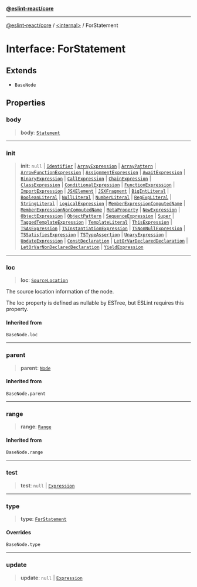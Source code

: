 [**@eslint-react/core**](../../README.md)

***

[@eslint-react/core](../../README.md) / [\<internal\>](../README.md) / ForStatement

# Interface: ForStatement

## Extends

- `BaseNode`

## Properties

### body

> **body**: [`Statement`](../type-aliases/Statement.md)

***

### init

> **init**: `null` \| [`Identifier`](Identifier.md) \| [`ArrayExpression`](ArrayExpression.md) \| [`ArrayPattern`](ArrayPattern.md) \| [`ArrowFunctionExpression`](ArrowFunctionExpression.md) \| [`AssignmentExpression`](AssignmentExpression.md) \| [`AwaitExpression`](AwaitExpression.md) \| [`BinaryExpression`](BinaryExpression.md) \| [`CallExpression`](CallExpression.md) \| [`ChainExpression`](ChainExpression.md) \| [`ClassExpression`](ClassExpression.md) \| [`ConditionalExpression`](ConditionalExpression.md) \| [`FunctionExpression`](FunctionExpression.md) \| [`ImportExpression`](ImportExpression.md) \| [`JSXElement`](JSXElement-1.md) \| [`JSXFragment`](JSXFragment-1.md) \| [`BigIntLiteral`](BigIntLiteral.md) \| [`BooleanLiteral`](BooleanLiteral.md) \| [`NullLiteral`](NullLiteral.md) \| [`NumberLiteral`](NumberLiteral.md) \| [`RegExpLiteral`](RegExpLiteral.md) \| [`StringLiteral`](StringLiteral.md) \| [`LogicalExpression`](LogicalExpression.md) \| [`MemberExpressionComputedName`](MemberExpressionComputedName.md) \| [`MemberExpressionNonComputedName`](MemberExpressionNonComputedName.md) \| [`MetaProperty`](MetaProperty.md) \| [`NewExpression`](NewExpression.md) \| [`ObjectExpression`](ObjectExpression.md) \| [`ObjectPattern`](ObjectPattern.md) \| [`SequenceExpression`](SequenceExpression.md) \| [`Super`](Super.md) \| [`TaggedTemplateExpression`](TaggedTemplateExpression.md) \| [`TemplateLiteral`](TemplateLiteral.md) \| [`ThisExpression`](ThisExpression.md) \| [`TSAsExpression`](TSAsExpression.md) \| [`TSInstantiationExpression`](TSInstantiationExpression.md) \| [`TSNonNullExpression`](TSNonNullExpression.md) \| [`TSSatisfiesExpression`](TSSatisfiesExpression.md) \| [`TSTypeAssertion`](TSTypeAssertion.md) \| [`UnaryExpression`](UnaryExpression.md) \| [`UpdateExpression`](UpdateExpression.md) \| [`ConstDeclaration`](ConstDeclaration.md) \| [`LetOrVarDeclaredDeclaration`](LetOrVarDeclaredDeclaration.md) \| [`LetOrVarNonDeclaredDeclaration`](LetOrVarNonDeclaredDeclaration.md) \| [`YieldExpression`](YieldExpression.md)

***

### loc

> **loc**: [`SourceLocation`](SourceLocation.md)

The source location information of the node.

The loc property is defined as nullable by ESTree, but ESLint requires this property.

#### Inherited from

`BaseNode.loc`

***

### parent

> **parent**: [`Node`](../type-aliases/Node.md)

#### Inherited from

`BaseNode.parent`

***

### range

> **range**: [`Range`](../type-aliases/Range.md)

#### Inherited from

`BaseNode.range`

***

### test

> **test**: `null` \| [`Expression`](../type-aliases/Expression.md)

***

### type

> **type**: [`ForStatement`](../README.md#forstatement)

#### Overrides

`BaseNode.type`

***

### update

> **update**: `null` \| [`Expression`](../type-aliases/Expression.md)
